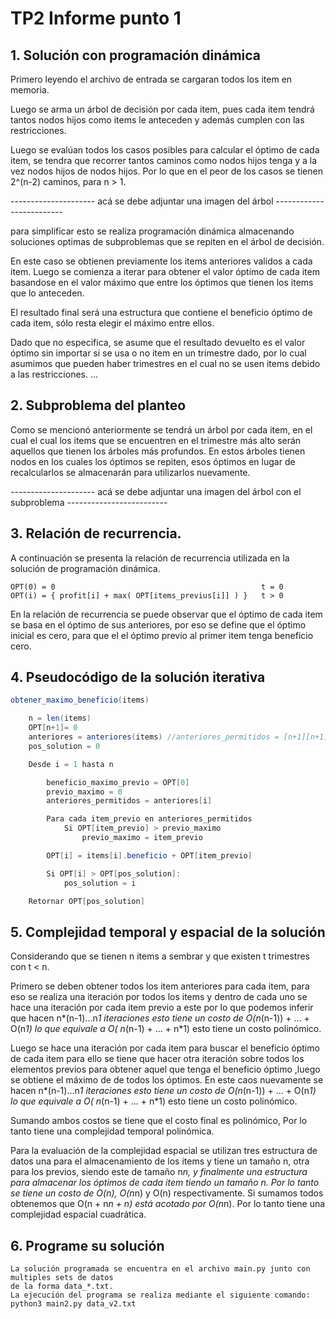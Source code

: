
# TP2 Informe punto 1

## 1. Solución con programación dinámica

Primero leyendo el archivo de entrada se cargaran todos los item en memoria.

Luego se arma un árbol de decisión por cada item, pues cada item tendrá tantos nodos hijos como items
le anteceden y además cumplen con las restricciones.

Luego se evalúan todos los casos posibles para calcular el óptimo de cada item, se tendra que recorrer
tantos caminos como nodos hijos tenga y a la vez nodos hijos de nodos hijos.
Por lo que en el peor de los casos se tienen 2^(n-2) caminos, para n > 1.

--------------------- acá se debe adjuntar una imagen del árbol -------------------------

para simplificar esto se realiza programación dinámica almacenando soluciones optimas
de subproblemas que se repiten en el árbol de decisión.

En este caso se obtienen previamente los items anteriores validos a cada item.
Luego se comienza a iterar para obtener el valor óptimo de cada item basandose en el valor máximo que entre los óptimos que tienen los items que lo anteceden.

El resultado final será una estructura que contiene el beneficio óptimo de cada item, sólo resta elegir
el máximo entre ellos.

Dado que no especifica, se asume que el resultado devuelto es el valor óptimo sin importar si se usa o no item en un trimestre dado, por lo cual asumimos que pueden haber trimestres en el cual no se usen items debido a las restricciones.
...

## 2. Subproblema del planteo

Como se mencionó anteriormente se tendrá un árbol por cada item, en el cual el cual los items que se encuentren en el trimestre más alto serán aquellos que tienen los árboles más profundos.
En estos árboles tienen nodos en los cuales los óptimos se repiten, esos óptimos en lugar de recalcularlos
se almacenarán para utilizarlos nuevamente.


--------------------- acá se debe adjuntar una imagen del árbol con el subproblema -------------------------

## 3. Relación de recurrencia.

A continuación se presenta la relación de recurrencia utilizada en la solución
de programación dinámica.

```
OPT(0) = 0 												t = 0
OPT(i) = { profit[i] + max( OPT[items_previus[i]] ) }	t > 0
```
En la relación de recurrencia se puede observar	que el óptimo de cada item se basa
en el óptimo de sus anteriores, por eso se define que el óptimo inicial es cero, para
que el el óptimo previo al primer item tenga beneficio cero.


## 4. Pseudocódigo de la solución iterativa

```java
obtener_maximo_beneficio(items)

	n = len(items)
	OPT[n+1]= 0
	anteriores = anteriores(items) //anteriores_permitidos = [n+1][n+1]
	pos_solution = 0

	Desde i = 1 hasta n

		beneficio_maximo_previo = OPT[0]
		previo_maximo = 0
		anteriores_permitidos = anteriores[i]

		Para cada item_previo en anteriores_permitidos
			Si OPT[item_previo] > previo_maximo
				previo_maximo = item_previo

		OPT[i] = items[i].beneficio + OPT[item_previo]

		Si OPT[i] > OPT[pos_solution]:
			pos_solution = i

	Retornar OPT[pos_solution]
```
## 5. Complejidad temporal y espacial de la solución

Considerando que se tienen n items a sembrar y que existen t trimestres con t < n.

Primero se deben obtener todos los item anteriores para cada item, para eso se
realiza una iteración por todos los items y dentro de cada uno se hace una iteración por cada item previo a este por lo que podemos inferir que hacen n*(n-1)...n*1 iteraciones  esto tiene un costo de
O(n*(n-1)) + ... + O(n*1) lo que equivale a O( n*(n-1) + ... + n*1) esto tiene un costo polinómico.

Luego se hace una iteración por cada item para buscar el beneficio óptimo de cada item para ello se tiene que hacer otra iteración sobre todos los elementos previos para obtener aquel que tenga el beneficio óptimo ,luego se obtiene el máximo de de todos los óptimos.
En este caos nuevamente se hacen n*(n-1)...n*1 iteraciones esto tiene un costo de O(n*(n-1)) + ... + O(n*1) lo que equivale a O( n*(n-1) + ... + n*1) esto tiene un costo polinómico.

Sumando ambos costos se tiene que el costo final es polinómico,
Por lo tanto tiene una complejidad temporal polinómica.

Para la evaluación de la complejidad espacial se utilizan tres estructura de datos
una para el almacenamiento de los items y tiene un tamaño n, otra para los previos, siendo este de tamaño n*n, y finalmente una estructura para almacenar los óptimos de cada item tiendo un tamaño n.
Por lo tanto se tiene un costo de O(n), O(n*n) y O(n) respectivamente.
Si sumamos todos obtenemos que O(n + n*n + n) está acotado por O(n*n).
Por lo tanto tiene una complejidad espacial cuadrática.

## 6. Programe su solución
	La solución programada se encuentra en el archivo main.py junto con multiples sets de datos
	de la forma data_*.txt.
	La ejecución del programa se realiza mediante el siguiente comando:
	python3 main2.py data_v2.txt
